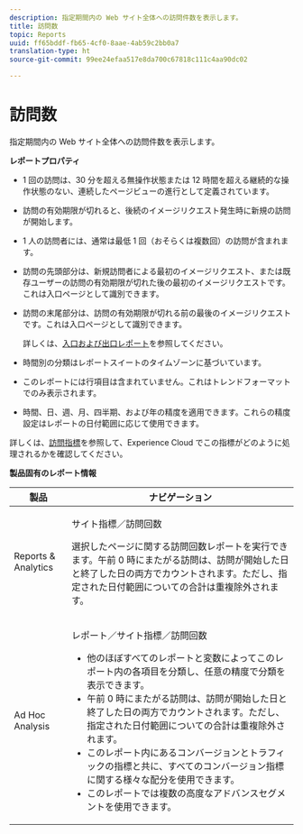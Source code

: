 ```yaml
---
description: 指定期間内の Web サイト全体への訪問件数を表示します。
title: 訪問数
topic: Reports
uuid: ff65bddf-fb65-4cf0-8aae-4ab59c2bb0a7
translation-type: ht
source-git-commit: 99ee24efaa517e8da700c67818c111c4aa90dc02

---
```



# 訪問数

指定期間内の Web サイト全体への訪問件数を表示します。

**レポートプロパティ**

* 1 回の訪問は、30 分を超える無操作状態または 12 時間を超える継続的な操作状態のない、連続したページビューの進行として定義されています。
* 訪問の有効期限が切れると、後続のイメージリクエスト発生時に新規の訪問が開始します。
* 1 人の訪問者には、通常は最低 1 回（おそらくは複数回）の訪問が含まれます。
* 訪問の先頭部分は、新規訪問者による最初のイメージリクエスト、または既存ユーザーの訪問の有効期限が切れた後の最初のイメージリクエストです。これは入口ページとして識別できます。
* 訪問の末尾部分は、訪問の有効期限が切れる前の最後のイメージリクエストです。これは入口ページとして識別できます。

   詳しくは、[入口および出口レポート](/help/components/c-variables/dimensionslist/reports-entries-exits.md)を参照してください。
* 時間別の分類はレポートスイートのタイムゾーンに基づいています。
* このレポートには行項目は含まれていません。これはトレンドフォーマットでのみ表示されます。
* 時間、日、週、月、四半期、および年の精度を適用できます。これらの精度設定はレポートの日付範囲に応じて使用できます。

詳しくは、[訪問指標](/help/components/c-variables/c-metrics/metrics-visit.md)を参照して、Experience Cloud でこの指標がどのように処理されるかを確認してください。

**製品固有のレポート情報**

<table id="table_3138CA443CAC4F55838216E8B8786EE2"> 
 <thead> 
  <tr> 
   <th colname="col1" class="entry"> 製品 </th> 
   <th colname="col2" class="entry"> ナビゲーション </th> 
  </tr> 
 </thead>
 <tbody> 
  <tr> 
   <td colname="col1"> <p> Reports &amp; Analytics </p> </td> 
   <td colname="col2"> <p> <span class="uicontrol"> サイト指標</span>／<span class="uicontrol">訪問回数</span> </p> <p>選択したページに関する<span class="wintitle">訪問回数レポート</span>を実行できます。午前 0 時にまたがる訪問は、訪問が開始した日と終了した日の両方でカウントされます。ただし、指定された日付範囲についての合計は重複除外されます。 </p> </td> 
  </tr> 
  <tr> 
   <td colname="col1"> <p> Ad Hoc Analysis </p> </td> 
   <td colname="col2"> <p> <span class="uicontrol"> レポート</span>／<span class="uicontrol">サイト指標</span>／<span class="uicontrol">訪問回数</span> </p> 
    <ul id="ul_73FEE02C129041D6A63F2DB07676960F"> 
     <li id="li_CC3BB22DE97941EB8032BE4421FFC173"> 他のほぼすべてのレポートと変数によってこのレポート内の各項目を分類し、任意の精度で分類を表示できます。 </li> 
     <li id="li_D53D480D73264D47945C9E1202B7BD4F">午前 0 時にまたがる訪問は、訪問が開始した日と終了した日の両方でカウントされます。ただし、指定された日付範囲についての合計は重複除外されます。 </li> 
     <li id="li_B8BCC584F95B407DB87F5EA57CC88F62">このレポート内にあるコンバージョンとトラフィックの指標と共に、すべてのコンバージョン指標に関する様々な配分を使用できます。 </li> 
     <li id="li_0F342D3DCFF44ABAB79BD0F9E7F43E1E">このレポートでは複数の高度なアドバンスセグメントを使用できます。 </li> 
    </ul> </td> 
  </tr> 
 </tbody> 
</table>

